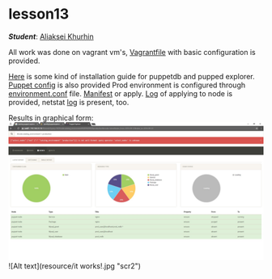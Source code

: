 # lesson13

***Student***: [Aliaksei Khurhin](https://epa.ms/1Cqi0K)

All work was done on vagrant vm's, [Vagrantfile](Vagrantfile) with basic configuration is provided.

[Here](help.txt) is some kind of installation guide for puppetdb and pupped explorer. [Puppet config](puppet.conf) is also provided
Prod environment is configured through [environment.conf](prod/environment.conf) file. [Manifest](prod/manifests/site.pp) or apply.
[Log](prod.log) of applying to node is provided, netstat [log](netstat.txt) is present, too.

Results in graphical form:
![Alt text](resource/report.jpg "scr1")
![Alt text](resource/it works!.jpg "scr2")
